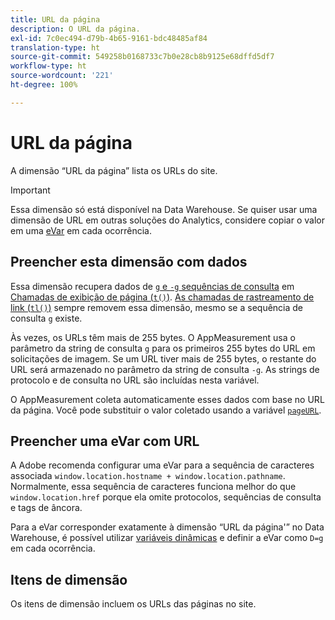 ```yaml
---
title: URL da página
description: O URL da página.
exl-id: 7c0ec494-d79b-4b65-9161-bdc48485af84
translation-type: ht
source-git-commit: 549258b0168733c7b0e28cb8b9125e68dffd5df7
workflow-type: ht
source-wordcount: '221'
ht-degree: 100%

---
```


# URL da página

A dimensão “URL da página” lista os URLs do site.

>[!IMPORTANT]
>
>Essa dimensão só está disponível na Data Warehouse. Se quiser usar uma dimensão de URL em outras soluções do Analytics, considere copiar o valor em uma [eVar](evar.md) em cada ocorrência.

## Preencher esta dimensão com dados

Essa dimensão recupera dados de [`g` e `-g` sequências de consulta](/help/implement/validate/query-parameters.md) em [Chamadas de exibição de página (`t()`)](/help/implement/vars/functions/t-method.md). [As chamadas de rastreamento de link (`tl()`)](/help/implement/vars/functions/tl-method.md) sempre removem essa dimensão, mesmo se a sequência de consulta `g` existe.

Às vezes, os URLs têm mais de 255 bytes. O AppMeasurement usa o parâmetro da string de consulta `g` para os primeiros 255 bytes do URL em solicitações de imagem. Se um URL tiver mais de 255 bytes, o restante do URL será armazenado no parâmetro da string de consulta `-g`. As strings de protocolo e de consulta no URL são incluídas nesta variável.

O AppMeasurement coleta automaticamente esses dados com base no URL da página. Você pode substituir o valor coletado usando a variável [`pageURL`](/help/implement/vars/page-vars/pageurl.md).

## Preencher uma eVar com URL

A Adobe recomenda configurar uma eVar para a sequência de caracteres associada `window.location.hostname + window.location.pathname`. Normalmente, essa sequência de caracteres funciona melhor do que `window.location.href` porque ela omite protocolos, sequências de consulta e tags de âncora.

Para a eVar corresponder exatamente à dimensão “URL da página&#39;” no Data Warehouse, é possível utilizar [variáveis dinâmicas](/help/implement/vars/page-vars/dynamic-variables.md) e definir a eVar como `D=g` em cada ocorrência.

## Itens de dimensão

Os itens de dimensão incluem os URLs das páginas no site.
